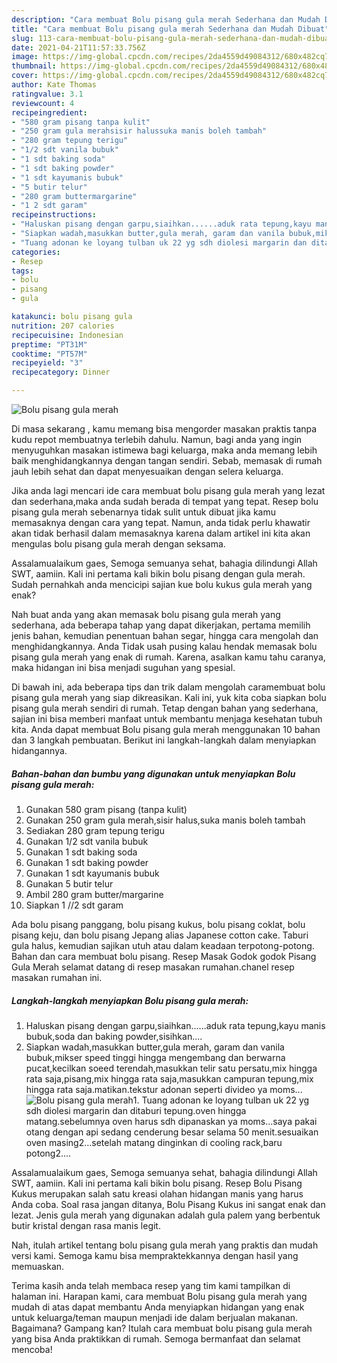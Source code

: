 ```yaml
---
description: "Cara membuat Bolu pisang gula merah Sederhana dan Mudah Dibuat"
title: "Cara membuat Bolu pisang gula merah Sederhana dan Mudah Dibuat"
slug: 113-cara-membuat-bolu-pisang-gula-merah-sederhana-dan-mudah-dibuat
date: 2021-04-21T11:57:33.756Z
image: https://img-global.cpcdn.com/recipes/2da4559d49084312/680x482cq70/bolu-pisang-gula-merah-foto-resep-utama.jpg
thumbnail: https://img-global.cpcdn.com/recipes/2da4559d49084312/680x482cq70/bolu-pisang-gula-merah-foto-resep-utama.jpg
cover: https://img-global.cpcdn.com/recipes/2da4559d49084312/680x482cq70/bolu-pisang-gula-merah-foto-resep-utama.jpg
author: Kate Thomas
ratingvalue: 3.1
reviewcount: 4
recipeingredient:
- "580 gram pisang tanpa kulit"
- "250 gram gula merahsisir halussuka manis boleh tambah"
- "280 gram tepung terigu"
- "1/2 sdt vanila bubuk"
- "1 sdt baking soda"
- "1 sdt baking powder"
- "1 sdt kayumanis bubuk"
- "5 butir telur"
- "280 gram buttermargarine"
- "1 2 sdt garam"
recipeinstructions:
- "Haluskan pisang dengan garpu,siaihkan......aduk rata tepung,kayu manis bubuk,soda dan baking powder,sisihkan...."
- "Siapkan wadah,masukkan butter,gula merah, garam dan vanila bubuk,mikser speed tinggi hingga mengembang dan berwarna pucat,kecilkan soeed terendah,masukkan telir satu persatu,mix hingga rata saja,pisang,mix hingga rata saja,masukkan campuran tepung,mix hingga rata saja.matikan.tekstur adonan seperti divideo ya moms..."
- "Tuang adonan ke loyang tulban uk 22 yg sdh diolesi margarin dan ditaburi tepung.oven hingga matang.sebelumnya oven harus sdh dipanaskan ya moms...saya pakai otang dengan api sedang cenderung besar selama 50 menit.sesuaikan oven masing2...setelah matang dinginkan di cooling rack,baru potong2...."
categories:
- Resep
tags:
- bolu
- pisang
- gula

katakunci: bolu pisang gula 
nutrition: 207 calories
recipecuisine: Indonesian
preptime: "PT31M"
cooktime: "PT57M"
recipeyield: "3"
recipecategory: Dinner

---
```



![Bolu pisang gula merah](https://img-global.cpcdn.com/recipes/2da4559d49084312/680x482cq70/bolu-pisang-gula-merah-foto-resep-utama.jpg)

Di masa  sekarang , kamu memang bisa mengorder masakan praktis tanpa kudu repot membuatnya terlebih dahulu. Namun, bagi anda yang ingin menyuguhkan masakan istimewa bagi keluarga, maka anda memang lebih baik menghidangkannya dengan tangan sendiri. Sebab, memasak di rumah jauh lebih sehat dan dapat menyesuaikan dengan selera keluarga.

Jika anda lagi mencari ide cara membuat bolu pisang gula merah yang lezat dan sederhana,maka anda sudah berada di tempat yang tepat. Resep bolu pisang gula merah  sebenarnya tidak sulit untuk dibuat jika kamu memasaknya dengan cara yang tepat. Namun, anda tidak perlu khawatir akan tidak berhasil dalam memasaknya 
karena dalam artikel ini kita akan mengulas bolu pisang gula merah dengan seksama.  

Assalamualaikum gaes, Semoga semuanya sehat, bahagia dilindungi Allah SWT, aamiin. Kali ini pertama kali bikin bolu pisang dengan gula merah. Sudah pernahkah anda mencicipi sajian kue bolu kukus gula merah yang enak?

Nah buat anda yang akan memasak bolu pisang gula merah yang sederhana, ada beberapa tahap yang dapat dikerjakan, pertama memilih jenis bahan, kemudian penentuan bahan segar, hingga cara mengolah dan menghidangkannya. Anda Tidak usah pusing kalau hendak memasak bolu pisang gula merah yang enak di rumah. Karena, asalkan kamu  tahu caranya, maka hidangan ini bisa menjadi suguhan yang spesial.

Di bawah ini, ada beberapa tips dan trik dalam mengolah caramembuat bolu pisang gula merah yang siap dikreasikan. Kali ini, yuk kita coba siapkan bolu pisang gula merah sendiri di rumah. Tetap dengan bahan yang sederhana, sajian ini bisa memberi manfaat untuk membantu menjaga kesehatan tubuh kita. Anda dapat membuat Bolu pisang gula merah menggunakan 10 bahan dan 3 langkah pembuatan. Berikut ini langkah-langkah dalam menyiapkan hidangannya.

<!--inarticleads1-->

##### Bahan-bahan dan bumbu yang digunakan untuk menyiapkan Bolu pisang gula merah:

1. Gunakan 580 gram pisang (tanpa kulit)
1. Gunakan 250 gram gula merah,sisir halus,suka manis boleh tambah
1. Sediakan 280 gram tepung terigu
1. Gunakan 1/2 sdt vanila bubuk
1. Gunakan 1 sdt baking soda
1. Gunakan 1 sdt baking powder
1. Gunakan 1 sdt kayumanis bubuk
1. Gunakan 5 butir telur
1. Ambil 280 gram butter/margarine
1. Siapkan 1 //2 sdt garam


Ada bolu pisang panggang, bolu pisang kukus, bolu pisang coklat, bolu pisang keju, dan bolu pisang Jepang alias Japanese cotton cake. Taburi gula halus, kemudian sajikan utuh atau dalam keadaan terpotong-potong. Bahan dan cara membuat bolu pisang. Resep Masak Godok godok Pisang Gula Merah selamat datang di resep masakan rumahan.chanel resep masakan rumahan ini. 

<!--inarticleads2-->

##### Langkah-langkah menyiapkan Bolu pisang gula merah:

1. Haluskan pisang dengan garpu,siaihkan......aduk rata tepung,kayu manis bubuk,soda dan baking powder,sisihkan....
1. Siapkan wadah,masukkan butter,gula merah, garam dan vanila bubuk,mikser speed tinggi hingga mengembang dan berwarna pucat,kecilkan soeed terendah,masukkan telir satu persatu,mix hingga rata saja,pisang,mix hingga rata saja,masukkan campuran tepung,mix hingga rata saja.matikan.tekstur adonan seperti divideo ya moms...
<img src="//assets-global.cpcdn.com/assets/icons/button_play-2c75c40dde080a61004c1f40b05d8f140eaff45d7e9e6481dc71c63d2e7c4909.png" alt="Bolu pisang gula merah">1. Tuang adonan ke loyang tulban uk 22 yg sdh diolesi margarin dan ditaburi tepung.oven hingga matang.sebelumnya oven harus sdh dipanaskan ya moms...saya pakai otang dengan api sedang cenderung besar selama 50 menit.sesuaikan oven masing2...setelah matang dinginkan di cooling rack,baru potong2....


Assalamualaikum gaes, Semoga semuanya sehat, bahagia dilindungi Allah SWT, aamiin. Kali ini pertama kali bikin bolu pisang. Resep Bolu Pisang Kukus merupakan salah satu kreasi olahan hidangan manis yang harus Anda coba. Soal rasa jangan ditanya, Bolu Pisang Kukus ini sangat enak dan lezat. Jenis gula merah yang digunakan adalah gula palem yang berbentuk butir kristal dengan rasa manis legit. 

Nah, itulah artikel tentang  bolu pisang gula merah  yang praktis dan mudah versi kami. Semoga kamu bisa mempraktekkannya dengan hasil yang memuaskan. 

Terima kasih anda telah membaca resep yang tim kami tampilkan di halaman ini. Harapan kami, cara membuat  Bolu pisang gula merah yang mudah di atas dapat membantu Anda menyiapkan hidangan yang enak untuk keluarga/teman maupun menjadi ide dalam berjualan makanan. Bagaimana? Gampang kan? Itulah cara membuat bolu pisang gula merah yang bisa Anda praktikkan di rumah. Semoga bermanfaat dan selamat mencoba!

